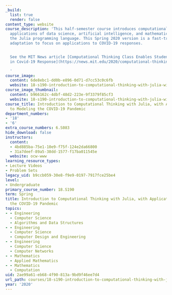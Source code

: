 ```yaml
---
_build:
  list: true
  render: false
content_type: website
course_description: 'This half-semester course introduces computational thinking through
  applications of data science, artificial intelligence, and mathematical models using
  the Julia programming language. This Spring 2020 version is a fast-tracked curriculum
  adaptation to focus on applications to COVID-19 responses.


  See the MIT News article [Computational Thinking Class Enables Students to Engage
  in Covid-19 Response](https://news.mit.edu/2020/computational-thinking-class-enables-students-engage-covid-19-response-0407)

  '
course_image:
  content: 6de8ebc1-dd0b-e896-0d71-d7cc53c0c6fb
  website: 18-s190-introduction-to-computational-thinking-with-julia-with-applications-to-modeling-the-covid-19-pandemic-spring-2020
course_image_thumbnail:
  content: b966162c-4dbf-48d2-223e-9f3379f85cf3
  website: 18-s190-introduction-to-computational-thinking-with-julia-with-applications-to-modeling-the-covid-19-pandemic-spring-2020
course_title: Introduction to Computational Thinking with Julia, with Applications
  to Modeling the COVID-19 Pandemic
department_numbers:
- '18'
- '6'
extra_course_numbers: 6.S083
hide_download: false
instructors:
  content:
  - 4bd885ba-75e1-10e9-f75f-124e2da66800
  - 31a7deef-89a5-38dd-1577-f17ba011545e
  website: ocw-www
learning_resource_types:
- Lecture Videos
- Problem Sets
legacy_uid: b9ccb059-30e8-f9e9-0197-7917fce25be4
level:
- Undergraduate
primary_course_number: 18.S190
term: Spring
title: Introduction to Computational Thinking with Julia, with Applications to Modeling
  the COVID-19 Pandemic
topics:
- - Engineering
  - Computer Science
  - Algorithms and Data Structures
- - Engineering
  - Computer Science
  - Computer Design and Engineering
- - Engineering
  - Computer Science
  - Computer Networks
- - Mathematics
  - Applied Mathematics
- - Mathematics
  - Computation
uid: 2ae99a61-eb68-4f90-813a-9bd9f46ee7d4
url_path: courses/18-s190-introduction-to-computational-thinking-with-julia-with-applications-to-modeling-the-covid-19-pandemic-spring-2020
year: '2020'
---
```

